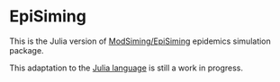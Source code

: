# EpiSiming

This is the Julia version of [ModSiming/EpiSiming](https://github.com/ModSiming/EpiSiming) epidemics simulation package.

This adaptation to the [Julia language](https://julialang.org) is still a work in progress.
